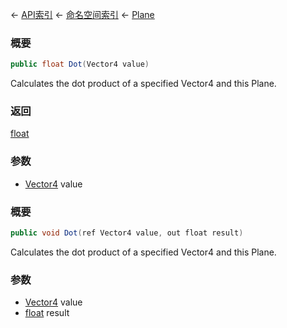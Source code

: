 ← [API索引](Api-Index) ← [命名空间索引](Namespace-Index) ← [Plane](VRageMath.Plane)

### 概要

```csharp
public float Dot(Vector4 value)
```

Calculates the dot product of a specified Vector4 and this Plane.

### 返回

[float](https://docs.microsoft.com/en-us/dotnet/api/System.Single?view=netframework-4.6)

### 参数

* [Vector4](VRageMath.Vector4) value
### 概要

```csharp
public void Dot(ref Vector4 value, out float result)
```

Calculates the dot product of a specified Vector4 and this Plane.

### 参数

* [Vector4](VRageMath.Vector4) value
* [float](https://docs.microsoft.com/en-us/dotnet/api/System.Single?view=netframework-4.6) result
